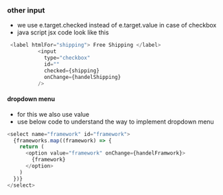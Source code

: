 ### other input

- we use e.target.checked instead of e.target.value in case of checkbox
- java script jsx code look like this

```js
 <label htmlFor="shipping"> Free Shipping </label>
          <input
            type="checkbox"
            id=""
            checked={shipping}
            onChange={handelShipping}
          />

```

#### dropdown menu

- for this we also use value
- use below code to understand the way to implement dropdown menu

```js
<select name="framework" id="framework">
  {frameworks.map((framework) => {
    return (
      <option value="framework" onChange={handelFramwork}>
        {framework}
      </option>
    )
  })}
</select>
```
